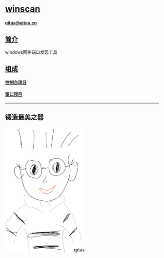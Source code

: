 # [winscan](https://github.com/qitas/winscan) 

#### qitas@qitas.cn

## [简介](https://github.com/Qitas/winscan/wiki)

windows网络端口发现工具

## [组成](qitas/)

#### [控制台项目](cons/)

#### [窗口项目](form/)


---

## 锻造最美之器

[![sites](qitas/qitas.png)](http://www.qitas.cn)
